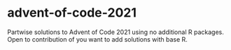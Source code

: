# advent-of-code-2021
Partwise solutions to Advent of Code 2021 using no additional R packages. Open to contribution of you want to add solutions with base R.

